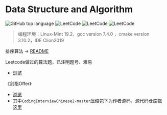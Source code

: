 # Data Structure and Algorithm

![GitHub top language](https://img.shields.io/github/languages/top/A1aM0/DataStructure-and-Algorithm)
![LeetCode](https://badgen.net/github/stars/A1aM0/DataStructure-and-Algorithm)
![LeetCode](https://badgen.net/github/commits/A1aM0/DataStructure-and-Algorithm)
![LeetCode](https://badgen.net/github/last-commit/A1aM0/DataStructure-and-Algorithm)

> 编程环境：Linux-Mint 19.2，gcc version 7.4.0 ，cmake version 3.10.2，IDE Clion2019


排序算法 -> [README](八大排序算法/README.md) 

Leetcode做过的算法题，已注明题号、难易 
- [浏览](Leetcode/)

《剑指Offer》
- [浏览](CodingInterview/)
- 其中`CodingInterviewChinese2-master`压缩包下为作者源码，源代码仓库戳[这里](https://github.com/zhedahht/CodingInterviewChinese2)
